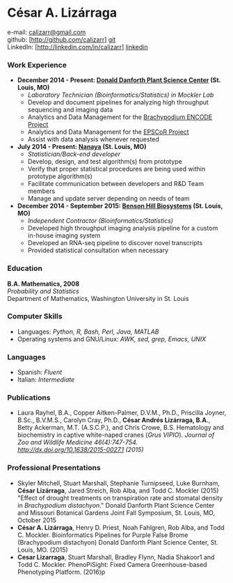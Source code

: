 # César A. Lizárraga #
e-mail: <calizarr@gmail.com>  
github: [http://github.com/calizarr] [git]  
LinkedIn: [http://linkedin.com/in/calizarr] [linkedin]

### Work Experience ###
* **December 2014 - Present: [Donald Danforth Plant Science Center][ddpsc] (St. Louis, MO)**
    * *Laboratory Technician (Bioinformatics/Statistics) in Mockler Lab*
    * Develop and document pipelines for analyzing high throughput sequencing and imaging data
    * Analytics and Data Management for the [Brachypodium ENCODE Project][encode]
    * Analytics and Data Management for the [EPSCoR Project][EPSCoR]
    * Assist with data analysis whenever requested
* **July 2014 - Present: [Nanaya][nanaya] (St. Louis, MO)**
    * *Statistician/Back-end developer*
    * Develop, design, and test algorithm(s) from prototype
	* Verify that proper statistical procedures are being used within prototype algorithm(s)
	* Facilitate communication between developers and R&D Team members
	* Manage and update server depending on needs of team
* **December 2014 - September 2015: [Benson Hill Biosystems][BHB] (St. Louis, MO)**
    * *Independent Contractor (Bioinformatics/Statistics)*
	* Developed high throughput imaging analysis pipeline for a custom in-house imaging system
	* Developed an RNA-seq pipeline to discover novel transcripts
	* Provided statistical consultation when necessary

### Education ###
**B.A. Mathematics, 2008**  
*Probability and Statistics*  
Department of Mathematics, Washington University in St. Louis

### Computer Skills ###
* Languages: *Python, R, Bash, Perl, Java, MATLAB*
* Operating systems and GNU/Linux: *AWK, sed, grep, Emacs, UNIX*

### Languages ###
* Spanish: *Fluent*
* Italian: *Intermediate*

### Publications ###
* Laura Rayhel, B.A., Copper Aitken-Palmer, D.V.M., Ph.D., Priscilla Joyner, B.Sc., B.V.M.S., Carolyn Cray, Ph.D., **César Andrés Lizárraga, B.A.**, Betty Ackerman, M.T. (A.S.C.P.), and Chris Crowe, B.S. Hematology and biochemistry in captive white-naped cranes (*Grus VIPIO*). *Journal of Zoo and Wildlife Medicine 46(4):747-754. http://dx.doi.org/10.1638/2015-0027.1 (2015)*

### Professional Presentations ###
* Skyler Mitchell, Stuart Marshall, Stephanie Turnipseed, Luke Burnham, **César Lizárraga**, Jared Streich, Rob Alba, and Todd C. Mockler (2015) "Effect of drought treatments on transpiration rate and stomatal density in *Brachypodium distachyon*." Donald Danforth Plant Science Center and Missouri Botanical Gardens Joint Fall Symposium, St. Louis, MO, October 2015  
* **César A. Lizárraga**, Henry D. Priest, Noah Fahlgren, Rob Alba, and Todd C. Mockler. Bioinformatics Pipelines for Purple False Brome (Brachypodium distachyon) Donald Danforth Plant Science Center, St. Louis, MO. (2015)
* **Cesar Lizarraga**, Stuart Marshall, Bradley Flynn, Nadia Shakoor1 and Todd C. Mockler. PhenoPiSight: Fixed Camera Greenhouse-based Phenotyping Platform. (2016)p

[Git]: http://github.com/calizarr
[linkedin]: http://www.linkedin.com/in/calizarr
[ddpsc]: https://www.danforthcenter.org/
[encode]: http://genomicscience.energy.gov/research/DOEUSDA/abstracts/2014mockler_abstract.shtml
[BHB]: http://www.bensonhillbio.com/
[pypipe]: https://github.com/calizarr/PyPipeline/
[pychip]: https://github.com/calizarr/PyChIP-seq
[nanaya]: http://www.nanaya.co
[EPSCoR]: https://missouriepscor.org/
